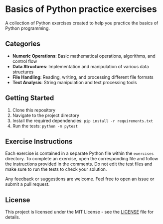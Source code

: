 # Basics of Python practice exercises

A collection of Python exercises created to help you practice the basics of Python programming.


## Categories

- **Numeric Operations**: Basic mathematical operations, algorithms, and control flow
- **Data Structures**: Implementation and manipulation of various data structures
- **File Handling**: Reading, writing, and processing different file formats
- **Text Analysis**: String manipulation and text processing tools

## Getting Started

1. Clone this repository
2. Navigate to the project directory
3. Install the required dependencies: `pip install -r requirements.txt`
4. Run the tests: `python -m pytest`

## Exercise Instructions

Each exercise is contained in a separate Python file within the `exercises` directory. To complete an exercise, open the corresponding file and follow the instructions provided in the comments.
Do not edit the test files and make sure to run the tests to check your solution.

Any feedback or suggestions are welcome. Feel free to open an issue or submit a pull request.


## License

This project is licensed under the MIT License - see the [LICENSE](LICENSE) file for details.

